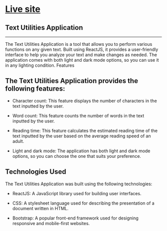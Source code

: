 # [Live site](https://text-utils-app-prk.netlify.app/)


## Text Utilities Application
<hr/>

The Text Utilities Application is a tool that allows you to perform various functions on any given text. Built using ReactJS, it provides a user-friendly interface to help you analyze your text and make changes as needed. The application comes with both light and dark mode options, so you can use it in any lighting condition.
Features

## The Text Utilities Application provides the following features:

   - Character count: This feature displays the number of characters in the text inputted by the user.

   - Word count: This feature counts the number of words in the text inputted by the user.

   - Reading time: This feature calculates the estimated reading time of the text inputted by the user based on the average reading speed of an adult.

   - Light and dark mode: The application has both light and dark mode options, so you can choose the one that suits your preference.
   
 ##  Technologies Used

The Text Utilities Application was built using the following technologies:

   - ReactJS: A JavaScript library used for building user interfaces.

   - CSS: A stylesheet language used for describing the presentation of a document written in HTML.
   - Bootstrap: A popular front-end framework used for designing responsive and mobile-first websites.
